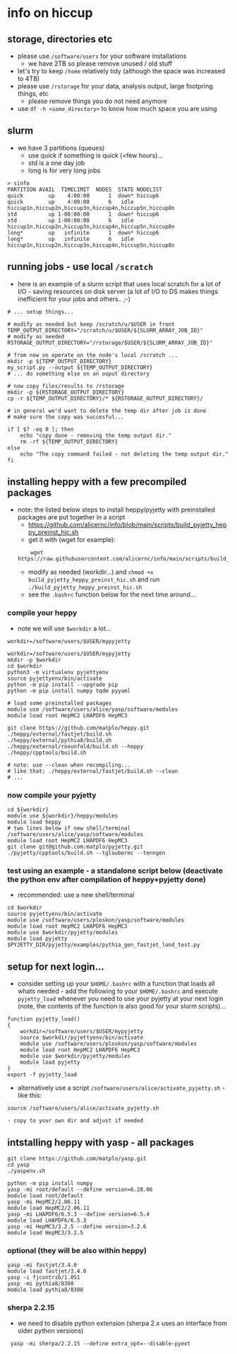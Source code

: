 # info on hiccup

## storage, directories etc

- please use `/software/users` for your software installations 
    - we have 2TB so please remove unused / old stuff
- let's try to keep `/home` relatively tidy (although the space was increased to 4TB)
- please use `/rstorage` for your data, analysis output, large footpring things, etc
    - please remove things you do not need anymore
- use `df -h <some_directory>` to know how much space you are using

## slurm

- we have 3 partitions (queues)
    - use quick if something is quick (<few hours)...
    - std is a one day job
    - long is for very long jobs

```
> sinfo
PARTITION AVAIL  TIMELIMIT  NODES  STATE NODELIST
quick        up    4:00:00      1  down* hiccup6
quick        up    4:00:00      6   idle hiccup1n,hiccup2n,hiccup3n,hiccup4n,hiccup5n,hiccup8n
std          up 1-00:00:00      1  down* hiccup6
std          up 1-00:00:00      6   idle hiccup1n,hiccup2n,hiccup3n,hiccup4n,hiccup5n,hiccup8n
long*        up   infinite      1  down* hiccup6
long*        up   infinite      6   idle hiccup1n,hiccup2n,hiccup3n,hiccup4n,hiccup5n,hiccup8n
```

## running jobs - use local `/scratch`

- here is an example of a slurm script that uses local scratch for a lot of I/O - saving resources on disk server (a lot of I/O to DS makes things inefficient for your jobs and others.. ;-)

```
# ... setup things...

# modify as needed but keep /scratch/u/$USER in front
TEMP_OUTPUT_DIRECTORY="/scratch/u/$USER/${SLURM_ARRAY_JOB_ID}"
# modify as needed
RSTORAGE_OUTPUT_DIRECTORY="/rstorage/$USER/${SLURM_ARRAY_JOB_ID}"

# from now on operate on the node's local /scratch ...
mkdir -p ${TEMP_OUTPUT_DIRECTORY}
my_script.py --output ${TEMP_OUTPUT_DIRECTORY}
# ... do something else on an ouput directory

# now copy files/results to /rstorage
mkdir -p ${RSTORAGE_OUTPUT_DIRECTORY}
cp -r ${TEMP_OUTPUT_DIRECTORY}/* ${RSTORAGE_OUTPUT_DIRECTORY}/

# in general we'd want to delete the temp dir after job is done
# make sure the copy was succesful...

if [ $? -eq 0 ]; then
    echo "copy done - removing the temp output dir."
    rm -rf ${TEMP_OUTPUT_DIRECTORY}
else
    echo "The copy command failed - not deleting the temp output dir."
fi

```

## installing heppy with a few precompiled packages

- note: the listed below steps to install heppy/pyjetty with preinstalled packages are put together in a script
    - https://github.com/alicernc/info/blob/main/scripts/build_pyjetty_heppy_preinst_hic.sh
    - get it with (wget for example):
    ```
        wget https://raw.githubusercontent.com/alicernc/info/main/scripts/build_pyjetty_heppy_preinst_hic.sh
    ```
    - modify as needed (workdir...) and `chmod +x build_pyjetty_heppy_preinst_hic.sh` and run `./build_pyjetty_heppy_preinst_hic.sh`
    - see the `.bashrc` function below for the next time around...

### compile your heppy
- note we will use `$workdir` a lot...

```
workdir=/software/users/$USER/mypyjetty
```

```
workdir=/software/users/$USER/mypyjetty
mkdir -p $workdir
cd $workdir
python3 -m virtualenv pyjettyenv
source pyjettyenv/bin/activate
python -m pip install --upgrade pip
python -m pip install numpy tqdm pyyaml

# load some preinstalled packages
module use /software/users/alice/yasp/software/modules
module load root HepMC2 LHAPDF6 HepMC3

git clone https://github.com/matplo/heppy.git
./heppy/external/fastjet/build.sh
./heppy/external/pythia8/build.sh
./heppy/external/roounfold/build.sh --heppy
./heppy/cpptools/build.sh

# note: use --clean when recompiling...
# like that: ./heppy/external/fastjet/build.sh --clean
# ...
```

### now compile your pyjetty

```
cd ${workdir}
module use ${workdir}/heppy/modules
module load heppy
# two lines below if new shell/terminal
/software/users/alice/yasp/software/modules
module load root HepMC2 LHAPDF6 HepMC3
git clone git@github.com:matplo/pyjetty.git
./pyjetty/cpptools/build.sh --tglaubermc --tenngen
```

### test using an example - a standalone script below (deactivate the python env after compilation of heppy+pyjetty done)

- recommended: use a new shell/terminal

```
cd $workdir
source pyjettyenv/bin/activate
module use /software/users/ploskon/yasp/software/modules
module load root HepMC2 LHAPDF6 HepMC3
module use $workdir/pyjetty/modules
module load pyjetty
$PYJETTY_DIR/pyjetty/examples/pythia_gen_fastjet_lund_test.py
```

## setup for next login...

- consider setting up your `$HOME/.bashrc` with a function that loads all whats needed - add the following to your `$HOME/.bashrc` and execute `pyjetty_load` whenever you need to use your pyjetty at your next login (note, the contents of the function is also good for your slurm scripts)...

```
function pyjetty_load()
{
    workdir=/software/users/$USER/mypyjetty
    source $workdir/pyjettyenv/bin/activate
    module use /software/users/ploskon/yasp/software/modules
    module load root HepMC2 LHAPDF6 HepMC3
    module use $workdir/pyjetty/modules
    module load pyjetty
}
export -f pyjetty_load
```

- alternatively use a script `/software/users/alice/activate_pyjetty.sh` - like this:

```
source /software/users/alice/activate_pyjetty.sh
```

    - copy to your own dir and adjust if needed

## intstalling heppy with yasp - all packages

```
git clone https://github.com/matplo/yasp.git
cd yasp
./yaspenv.sh
```

```
python -m pip install numpy
yasp -mi root/default --define version=6.28.06
module load root/default
yasp -mi HepMC2/2.06.11
module load HepMC2/2.06.11
yasp -mi LHAPDF6/6.5.3 --define version=6.5.4
module load LHAPDF6/6.5.3
yasp -mi HepMC3/3.2.5 --define version=3.2.6
module load HepMC3/3.2.5
```

### optional (they will be also within heppy)

```
yasp -mi fastjet/3.4.0
module load fastjet/3.4.0
yasp -i fjcontrib/1.051
yasp -mi pythia8/8308
module load pythia8/8308
```


### sherpa 2.2.15

- we need to disable python extension (sherpa 2.x uses an interface from older python versions)

```
 yasp -mi sherpa/2.2.15 --define extra_opt=--disable-pyext
```
